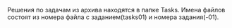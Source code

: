 Решения по задачам из архива находятся в папке Tasks.
Имена файлов состоят из номера файла с заданием(tasks01) и номера задания(-01).